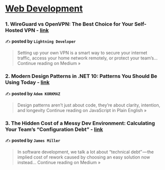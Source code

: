 
<h1><a href=https://medium.com/tag/web-development/recommended target="_blank" rel="noopener noreferrer">Web Development</a></h1>
<h3>1. WireGuard vs OpenVPN: The Best Choice for Your Self-Hosted VPN - <a href="https://medium.com/@bishakhghosh0/wireguard-vs-openvpn-the-best-choice-for-your-self-hosted-vpn-db90661e603a?source=rss------web_development-5" target="_blank" rel="noopener noreferrer">link</a></h3>

✍️ **posted by `Lightning Developer`**

<blockquote>Setting up your own VPN is a smart way to secure your internet traffic, access your home network remotely, or protect your team’s…
Continue reading on Medium »</blockquote>

<h3>2. Modern Design Patterns in .NET 10: Patterns You Should Be Using Today - <a href="https://javascript.plainenglish.io/modern-design-patterns-in-net-10-patterns-you-should-be-using-today-f9ab35b419c6?source=rss------web_development-5" target="_blank" rel="noopener noreferrer">link</a></h3>

✍️ **posted by `Adem KORKMAZ`**

<blockquote>Design patterns aren’t just about code, they’re about clarity, intention, and longevity
Continue reading on JavaScript in Plain English »</blockquote>

<h3>3. The Hidden Cost of a Messy Dev Environment: Calculating Your Team’s “Configuration Debt” - <a href="https://medium.com/@james.miller941/the-hidden-cost-of-a-messy-dev-environment-calculating-your-teams-configuration-debt-b8c91c4dbb41?source=rss------web_development-5" target="_blank" rel="noopener noreferrer">link</a></h3>

✍️ **posted by `James Miller`**

<blockquote>In software development, we talk a lot about “technical debt” — the implied cost of rework caused by choosing an easy solution now instead…
Continue reading on Medium »</blockquote>

